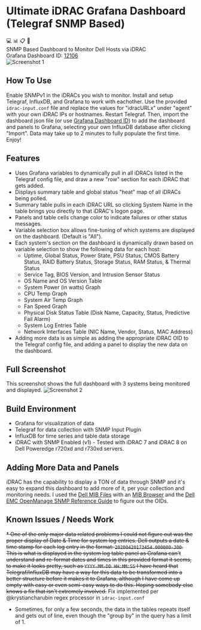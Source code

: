 # Ultimate iDRAC Grafana Dashboard (Telegraf SNMP Based)
:computer: :bar_chart: :clipboard: :pancakes:  
SNMP Based Dashboard to Monitor Dell Hosts via iDRAC  
Grafana Dashboard ID: [12106](https://grafana.com/grafana/dashboards/12106)    
![Screenshot 1](https://grafana.com/api/dashboards/12106/images/7943/image)
## How To Use
Enable SNMPv1 in the iDRACs you wish to monitor. Install and setup Telegraf, InfluxDB, and Grafana to work with eachother. Use the provided `idrac-input.conf` file and replace the values for "idracURLx" under "agent" with your own iDRAC IPs or hostnames. Restart Telegraf. Then, import the dashboard json file (or use [Grafana Dashboard ID](https://grafana.com/grafana/dashboards/12106)) to add the dashboard and panels to Grafana, selecting your own InfluxDB database after clicking "Import". Data may take up to 2 minutes to fully populate the first time. Enjoy!
## Features
* Uses Grafana variables to dynamically pull in all iDRACs listed in the Telegraf config file, and draw a new "row" section for each iDRAC that gets added.
* Displays summary table and global status "heat" map of all iDRACs being polled.
* Summary table pulls in each iDRAC URL so clicking System Name in the table brings you directly to that iDRAC's logon page.
* Panels and table cells change color to indicate failures or other status messages.
* Variable selection box allows fine-tuning of which systems are displayed on the dashboard. (Default is "All").
* Each system's section on the dashboard is dynamically drawn based on variable selection to show the following data for each host:
  * Uptime, Global Status, Power State, PSU Status, CMOS Battery Status, RAID Battery Status, Storage Status, RAM Status, & Thermal Status
  * Service Tag, BIOS Version, and Intrusion Sensor Status
  * OS Name and OS Version Table
  * System Power (in watts) Graph
  * CPU Temp Graph
  * System Air Temp Graph
  * Fan Speed Graph
  * Physical Disk Status Table (Disk Name, Capacity, Status, Predictive Fail Alarm)
  * System Log Entries Table
  * Network Interfaces Table (NIC Name, Vendor, Status, MAC Address)
* Adding more data is as simple as adding the appropriate iDRAC OID to the Telegraf config file, and adding a panel to display the new data on the dashboard.

## Full Screenshot
This screenshot shows the full dashboard with 3 systems being monitored and displayed.
![Screenshot 2](https://grafana.com/api/dashboards/12106/images/7940/image)

## Build Environment
* Grafana for visualization of data
* Telegraf for data collection with SNMP Input Plugin
* InfluxDB for time series and table data storage
* iDRAC with SNMP Enabled (v1) - Tested with iDRAC 7 and iDRAC 8 on Dell Poweredge r720xd and r730xd servers.

## Adding More Data and Panels
iDRAC has the capability to display a TON of data through SNMP and it's easy to expand this dashboard to add more of it, per your collection and monitoring needs. I used the [Dell MIB Files](https://www.dell.com/support/article/en-us/sln285502/how-to-find-dell-management-information-base-mib-files?lang=en) with an [MIB Browser](https://www.ireasoning.com/mibbrowser.shtml) and the [Dell EMC OpenManage SNMP Reference Guide](https://topics-cdn.dell.com/pdf/openmanage-software-v92_connectivity-guide_en-us.pdf) to figure out the OIDs.

## Known Issues / Needs Work
~~* One of the only major data related problems I could not figure out was the proper display of Date & Time for system log entries. Dell outputs a date & time stamp for each log entry in the format: `20200420173454.000000-300`. This is what is displayed in the system log table panel as Grafana can't understand and re-format dates and times in this provided format it seems, to make it looks pretty, such as `YYYY-MM-DD HH:MM:SS` I have heard that Telegraf/InfluxDB may have a way for this data to be transformed into a better structure before it makes it to Grafana, although I have come up empty with easy or even semi-easy ways to do this. Hoping somebody else knows a fix that isn't extremely involved.~~ Fix implemented per @krystiancharubin regex processor in `idrac-input.conf`
* Sometimes, for only a few seconds, the data in the tables repeats itself and gets out of line, even though the "group by" in the query has a limit of 1.
